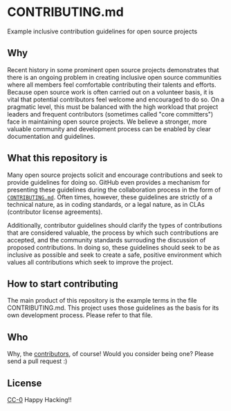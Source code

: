 CONTRIBUTING.md
===============

Example inclusive contribution guidelines for open source projects

## Why

Recent history in some prominent open source projects demonstrates that there is an ongoing problem in
creating inclusive open source communities where all members feel comfortable contributing their talents
and efforts. Because open source work is often carried out on a volunteer basis, it is vital that
potential contributors feel welcome and encouraged to do so. On a pragmatic level, this must be balanced
with the high workload that project leaders and frequent contributors (sometimes called "core committers")
face in maintaining open source projects. We believe a stronger, more valuable community and development
process can be enabled by clear documentation and guidelines.

## What this repository is

Many open source projects solicit and encourage contributions and seek to provide guidelines for doing so.
GitHub even provides a mechanism for presenting these guidelines during the collaboration process in the
form of [`CONTRIBUTING.md`](https://help.github.com/articles/how-do-i-set-up-guidelines-for-contributors).
Often times, however, these guidelines are strictly of a technical nature, as in coding standards, or a
legal nature, as in CLAs (contributor license agreements).

Additionally, contributor guidelines should clarify the types of contributions that are considered valuable,
the process by which such contributions are accepted, and the community standards surrouding the discussion of
proposed contributions. In doing so, these guidelines should seek to be as inclusive as possible and
seek to create a safe, positive environment which values all contributions which seek to improve the project.

## How to start contributing

The main product of this repository is the example terms in the file CONTRIBUTING.md. This project uses
those guidelines as the basis for its own development process. Please refer to that file.

## Who
Why, the [contributors](https://github.com/jden/CONTRIBUTING.md/graphs/contributors), of course! Would you
consider being one? Please send a pull request :)

## License

[CC-0](LICENSE.md)
Happy Hacking!!
